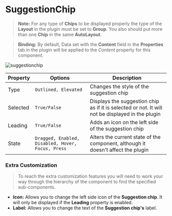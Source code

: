 # SuggestionChip

> **Note:** For any type of **Chips** to be displayed properly the type of the **Layout** in the plugin must be set to **Group**. You also should put more than one **Chip** in the same **AutoLayout**.

> **Binding:** By default, Data set with the **Content** field in the **Properties** tab in the plugin will be applied to the *Content* property for this component.

![suggestionchip](./images/suggestionchip.png)

| Property | Options                                           | Description                                                  |
| -------- | ------------------------------------------------- | ------------------------------------------------------------ |
| Type     | `Outlined, Elevated`                              | Changes the style of the suggestion chip                     |
| Selected | `True/False`                                      | Displays the suggestion chip as if it is selected or not.  It will not be displayed in the plugin |
| Leading  | `True/False`                                      | Adds an icon on the left side of the suggestion chip         |
| State    | `Dragged, Enabled, Disabled, Hover, Focus, Press` | Alters the current state of the component, although it doesn't affect the plugin |

### Extra Customization

> To reach the extra customization features you will need to work your way through the hierarchy of the component to find the specified sub-components.  

- **Icon:** Allows you to change the left side icon of the **Suggestion chip**. It will only be displayed if the **Leading** property is enabled.
- **Label:** Allows you to change the text of the **Suggestion chip's** label.